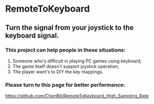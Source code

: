 # RemoteToKeyboard
## Turn the signal from your joystick to the keyboard signal.
### This project can help people in these situations:
1. Someone who's difficult in playing PC games using keyboard;
2. The game itself doesn't support joystick operation;
3. The player want's to DIY the key mappings.

### Please turn to this page for better performance:
https://github.com/ChenBit/RemoteToKeyboard_High_Sampling_Rate
